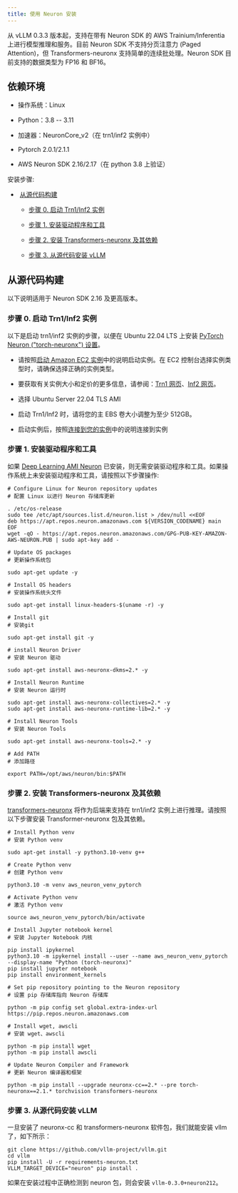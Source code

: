 ```yaml
---
title: 使用 Neuron 安装
---
```



从 vLLM 0.3.3 版本起，支持在带有 Neuron SDK 的 AWS Trainium/Inferentia 上进行模型推理和服务。目前 Neuron SDK 不支持分页注意力 (Paged Attention)，但 Transformers-neuronx 支持简单的连续批处理。Neuron SDK 目前支持的数据类型为 FP16 和 BF16。


## 依赖环境

* 操作系统：Linux

* Python：3.8 -- 3.11

* 加速器：NeuronCore_v2（在 trn1/inf2 实例中）

* Pytorch 2.0.1/2.1.1

* AWS Neuron SDK 2.16/2.17（在 python 3.8 上验证）


安装步骤:


*  [从源代码构建](#从源代码构建)

   * [步骤 0. 启动 Trn1/Inf2 实例](#步骤-0-启动-trn1inf2-实例)

   * [步骤 1. 安装驱动程序和工具](#步骤-1-安装驱动程序和工具)

   * [步骤 2. 安装 Transformers-neuronx 及其依赖](#步骤-2-安装-transformers-neuronx-及其依赖)

   * [步骤 3. 从源代码安装 vLLM](#步骤-3-从源代码安装-vllm)

##

## 从源代码构建

以下说明适用于 Neuron SDK 2.16 及更高版本。


### 步骤 0. 启动 Trn1/Inf2 实例

以下是启动 trn1/inf2 实例的步骤，以便在 Ubuntu 22.04 LTS 上安装 [PyTorch Neuron ("torch-neuronx") 设置](https://awsdocs-neuron.readthedocs-hosted.com/en/latest/general/setup/neuron-setup/pytorch/neuronx/ubuntu/torch-neuronx-ubuntu22.html)。

* 请按照[启动 Amazon EC2 实例](https://docs.aws.amazon.com/AWSEC2/latest/UserGuide/EC2_GetStarted.html#ec2-launch-instance)中的说明启动实例。在 EC2 控制台选择实例类型时，请确保选择正确的实例类型。

* 要获取有关实例大小和定价的更多信息，请参阅：[Trn1 网页](https://aws.amazon.com/ec2/instance-types/trn1/)、[Inf2 网页](https://aws.amazon.com/ec2/instance-types/inf2/)。

* 选择 Ubuntu Server 22.04 TLS AMI

* 启动 Trn1/Inf2 时，请将您的主 EBS 卷大小调整为至少 512GB。

* 启动实例后，按照[连接到您的实例](https://docs.aws.amazon.com/AWSEC2/latest/UserGuide/AccessingInstancesLinux.html)中的说明连接到实例


### 步骤 1. 安装驱动程序和工具

如果 [Deep Learning AMI Neuron](https://docs.aws.amazon.com/dlami/latest/devguide/appendix-ami-release-notes.html) 已安装，则无需安装驱动程序和工具。如果操作系统上未安装驱动程序和工具，请按照以下步骤操作:

```plain
# Configure Linux for Neuron repository updates
# 配置 Linux 以进行 Neuron 存储库更新

. /etc/os-release
sudo tee /etc/apt/sources.list.d/neuron.list > /dev/null <<EOF
deb https://apt.repos.neuron.amazonaws.com ${VERSION_CODENAME} main
EOF
wget -qO - https://apt.repos.neuron.amazonaws.com/GPG-PUB-KEY-AMAZON-AWS-NEURON.PUB | sudo apt-key add -

# Update OS packages
# 更新操作系统包

sudo apt-get update -y

# Install OS headers
# 安装操作系统头文件

sudo apt-get install linux-headers-$(uname -r) -y

# Install git
# 安装git

sudo apt-get install git -y

# install Neuron Driver
# 安装 Neuron 驱动

sudo apt-get install aws-neuronx-dkms=2.* -y

# Install Neuron Runtime
# 安装 Neuron 运行时

sudo apt-get install aws-neuronx-collectives=2.* -y
sudo apt-get install aws-neuronx-runtime-lib=2.* -y

# Install Neuron Tools
# 安装 Neuron Tools

sudo apt-get install aws-neuronx-tools=2.* -y

# Add PATH
# 添加路径

export PATH=/opt/aws/neuron/bin:$PATH
```


### 步骤 2. 安装 Transformers-neuronx 及其依赖

[transformers-neuronx](https://github.com/aws-neuron/transformers-neuronx) 将作为后端来支持在 trn1/inf2 实例上进行推理。请按照以下步骤安装 Transformer-neuronx 包及其依赖。

```plain
# Install Python venv
# 安装 Python venv

sudo apt-get install -y python3.10-venv g++

# Create Python venv
# 创建 Python venv

python3.10 -m venv aws_neuron_venv_pytorch

# Activate Python venv
# 激活 Python venv

source aws_neuron_venv_pytorch/bin/activate

# Install Jupyter notebook kernel
# 安装 Jupyter Notebook 内核

pip install ipykernel
python3.10 -m ipykernel install --user --name aws_neuron_venv_pytorch --display-name "Python (torch-neuronx)"
pip install jupyter notebook
pip install environment_kernels

# Set pip repository pointing to the Neuron repository
# 设置 pip 存储库指向 Neuron 存储库

python -m pip config set global.extra-index-url https://pip.repos.neuron.amazonaws.com

# Install wget, awscli
# 安装 wget、awscli

python -m pip install wget
python -m pip install awscli

# Update Neuron Compiler and Framework
# 更新 Neuron 编译器和框架

python -m pip install --upgrade neuronx-cc==2.* --pre torch-neuronx==2.1.* torchvision transformers-neuronx
```


### 步骤 3. 从源代码安装 vLLM

一旦安装了 neuronx-cc 和 transformers-neuronx 软件包，我们就能安装 vllm 了，如下所示：

```plain
git clone https://github.com/vllm-project/vllm.git
cd vllm
pip install -U -r requirements-neuron.txt
VLLM_TARGET_DEVICE="neuron" pip install .
```


如果在安装过程中正确检测到 neuron 包，则会安装 `vllm-0.3.0+neuron212`。
